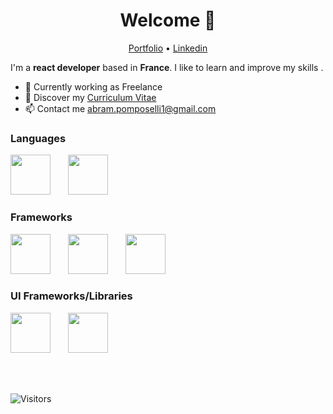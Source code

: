 <h1 align="center">Welcome 👋</h1>

<p align="center">
  <a href="https://brams75.github.io/portfolio/">Portfolio</a> •
  <a href="https://www.linkedin.com/in/abram-pomposelli-3b74931a0/">Linkedin</a>
</p>

I'm a __react developer__  based in __France__. I like to learn and improve my skills .

* 💼 Currently working as Freelance <br/>
* 🔖 Discover my [Curriculum Vitae](https://www.victor-de-la-fouchardiere.fr/portfolio/pdf/CV-Victor-de-la-Fouchardiere.pdf)<br/>
* 📫 Contact me abram.pomposelli1@gmail.com

### Languages
<code><img src="https://upload.wikimedia.org/wikipedia/commons/thumb/9/99/Unofficial_JavaScript_logo_2.svg/480px-Unofficial_JavaScript_logo_2.svg.png" width="64" height="64" style="margin-right: 24px"></code>
<code><img src="https://miro.medium.com/max/816/1*mn6bOs7s6Qbao15PMNRyOA.png" width="64" height="64"></code>

### Frameworks
<code><img src="https://www.technsmile.com/wp-content/uploads/2018/11/nodejs-300.png" width="64" height="64" style="margin-right: 24px"></code>
<code><img src="https://upload.wikimedia.org/wikipedia/commons/thumb/a/a7/React-icon.svg/langfr-220px-React-icon.svg.png" width="64" height="64" style="margin-right: 24px"></code>
<code><img src="https://upload.wikimedia.org/wikipedia/commons/thumb/8/8e/Nextjs-logo.svg/langfr-220px-Nextjs-logo.svg.png" width="64" height="64"></code>

### UI Frameworks/Libraries
<code><img src="https://upload.wikimedia.org/wikipedia/commons/thumb/9/96/Sass_Logo_Color.svg/131px-Sass_Logo_Color.svg.png" width="64" height="64" style="margin-right: 24px"></code>
<code><img src="https://seeklogo.com/images/T/tailwind-css-logo-5AD4175897-seeklogo.com.png" width="64" height="64"></code>

<br/>
<br/>

![Visitors](https://visitor-badge.laobi.icu/badge?page_id=Brams75.Brams75)
